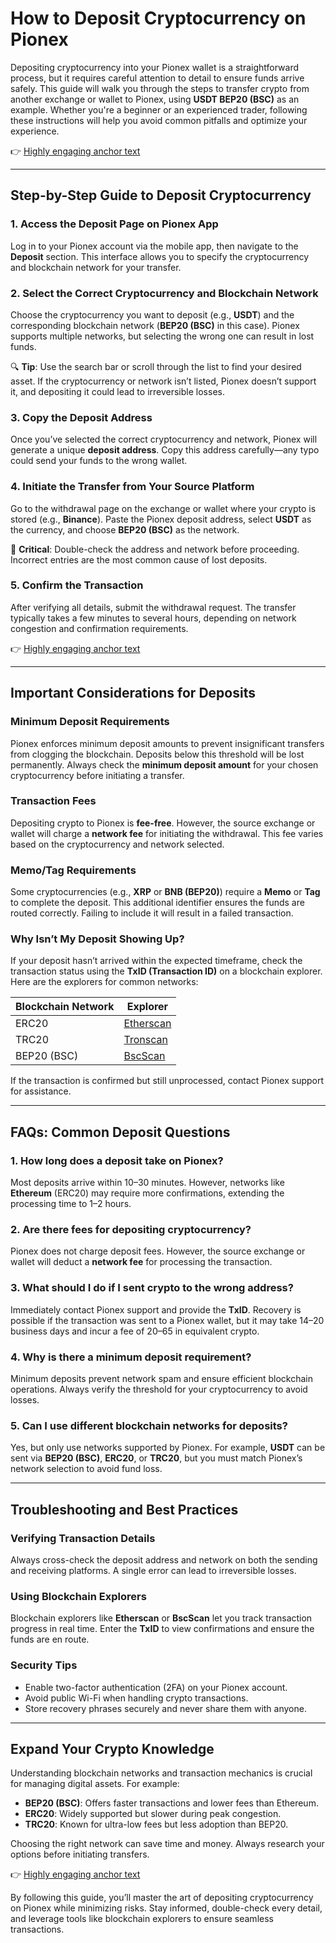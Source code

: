 # How to Deposit Cryptocurrency on Pionex  

Depositing cryptocurrency into your Pionex wallet is a straightforward process, but it requires careful attention to detail to ensure funds arrive safely. This guide will walk you through the steps to transfer crypto from another exchange or wallet to Pionex, using **USDT BEP20 (BSC)** as an example. Whether you're a beginner or an experienced trader, following these instructions will help you avoid common pitfalls and optimize your experience.  

👉 [Highly engaging anchor text](https://bit.ly/okx-bonus)  

---

## Step-by-Step Guide to Deposit Cryptocurrency  

### 1. **Access the Deposit Page on Pionex App**  
Log in to your Pionex account via the mobile app, then navigate to the **Deposit** section. This interface allows you to specify the cryptocurrency and blockchain network for your transfer.  

### 2. **Select the Correct Cryptocurrency and Blockchain Network**  
Choose the cryptocurrency you want to deposit (e.g., **USDT**) and the corresponding blockchain network (**BEP20 (BSC)** in this case). Pionex supports multiple networks, but selecting the wrong one can result in lost funds.  

🔍 **Tip**: Use the search bar or scroll through the list to find your desired asset. If the cryptocurrency or network isn’t listed, Pionex doesn’t support it, and depositing it could lead to irreversible losses.  

### 3. **Copy the Deposit Address**  
Once you’ve selected the correct cryptocurrency and network, Pionex will generate a unique **deposit address**. Copy this address carefully—any typo could send your funds to the wrong wallet.  

### 4. **Initiate the Transfer from Your Source Platform**  
Go to the withdrawal page on the exchange or wallet where your crypto is stored (e.g., **Binance**). Paste the Pionex deposit address, select **USDT** as the currency, and choose **BEP20 (BSC)** as the network.  

🚨 **Critical**: Double-check the address and network before proceeding. Incorrect entries are the most common cause of lost deposits.  

### 5. **Confirm the Transaction**  
After verifying all details, submit the withdrawal request. The transfer typically takes a few minutes to several hours, depending on network congestion and confirmation requirements.  

👉 [Highly engaging anchor text](https://bit.ly/okx-bonus)  

---

## Important Considerations for Deposits  

### **Minimum Deposit Requirements**  
Pionex enforces minimum deposit amounts to prevent insignificant transfers from clogging the blockchain. Deposits below this threshold will be lost permanently. Always check the **minimum deposit amount** for your chosen cryptocurrency before initiating a transfer.  

### **Transaction Fees**  
Depositing crypto to Pionex is **fee-free**. However, the source exchange or wallet will charge a **network fee** for initiating the withdrawal. This fee varies based on the cryptocurrency and network selected.  

### **Memo/Tag Requirements**  
Some cryptocurrencies (e.g., **XRP** or **BNB (BEP20)**) require a **Memo** or **Tag** to complete the deposit. This additional identifier ensures the funds are routed correctly. Failing to include it will result in a failed transaction.  

### **Why Isn’t My Deposit Showing Up?**  
If your deposit hasn’t arrived within the expected timeframe, check the transaction status using the **TxID (Transaction ID)** on a blockchain explorer. Here are the explorers for common networks:  

| **Blockchain Network** | **Explorer**           |  
|-------------------------|------------------------|  
| ERC20                   | [Etherscan](https://etherscan.io/) |  
| TRC20                   | [Tronscan](https://tronscan.org/) |  
| BEP20 (BSC)             | [BscScan](https://bscscan.com/) |  

If the transaction is confirmed but still unprocessed, contact Pionex support for assistance.  

---

## FAQs: Common Deposit Questions  

### **1. How long does a deposit take on Pionex?**  
Most deposits arrive within 10–30 minutes. However, networks like **Ethereum** (ERC20) may require more confirmations, extending the processing time to 1–2 hours.  

### **2. Are there fees for depositing cryptocurrency?**  
Pionex does not charge deposit fees. However, the source exchange or wallet will deduct a **network fee** for processing the transaction.  

### **3. What should I do if I sent crypto to the wrong address?**  
Immediately contact Pionex support and provide the **TxID**. Recovery is possible if the transaction was sent to a Pionex wallet, but it may take 14–20 business days and incur a fee of $20–$65 in equivalent crypto.  

### **4. Why is there a minimum deposit requirement?**  
Minimum deposits prevent network spam and ensure efficient blockchain operations. Always verify the threshold for your cryptocurrency to avoid losses.  

### **5. Can I use different blockchain networks for deposits?**  
Yes, but only use networks supported by Pionex. For example, **USDT** can be sent via **BEP20 (BSC)**, **ERC20**, or **TRC20**, but you must match Pionex’s network selection to avoid fund loss.  

---

## Troubleshooting and Best Practices  

### **Verifying Transaction Details**  
Always cross-check the deposit address and network on both the sending and receiving platforms. A single error can lead to irreversible losses.  

### **Using Blockchain Explorers**  
Blockchain explorers like **Etherscan** or **BscScan** let you track transaction progress in real time. Enter the **TxID** to view confirmations and ensure the funds are en route.  

### **Security Tips**  
- Enable two-factor authentication (2FA) on your Pionex account.  
- Avoid public Wi-Fi when handling crypto transactions.  
- Store recovery phrases securely and never share them with anyone.  

---

## Expand Your Crypto Knowledge  

Understanding blockchain networks and transaction mechanics is crucial for managing digital assets. For example:  

- **BEP20 (BSC)**: Offers faster transactions and lower fees than Ethereum.  
- **ERC20**: Widely supported but slower during peak congestion.  
- **TRC20**: Known for ultra-low fees but less adoption than BEP20.  

Choosing the right network can save time and money. Always research your options before initiating transfers.  

👉 [Highly engaging anchor text](https://bit.ly/okx-bonus)  

By following this guide, you’ll master the art of depositing cryptocurrency on Pionex while minimizing risks. Stay informed, double-check every detail, and leverage tools like blockchain explorers to ensure seamless transactions.